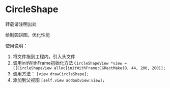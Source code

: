 # CircleShape
转载请注明出处

绘制圆饼图，优化性能

使用说明：
1. 将文件拖到工程内，引入头文件
2. 调用initWithFrame初始化方法
`CircleShapeView *view = [[CircleShapeView alloc]initWithFrame:CGRectMake(0, 44, 200, 200)];`
3. 调用方法：
  `[view drawCircleShape];`
4. 添加到父视图
`[self.view addSubview:view];`
